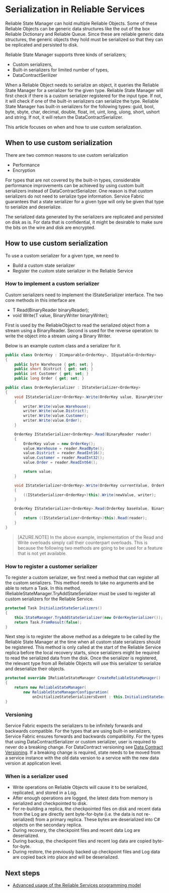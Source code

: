 <properties
   pageTitle="Reliable Service serialization | Windows Azure"
   description="Conceptual documentation for Service Fabric Reliable Service serialization"
   services="service-fabric"
   documentationCenter=".net"
   authors="mcoskun"
   manager="timlt"
   editor="subramar,jessebenson,tyadam"/>

<tags
	ms.service="service-fabric"
	ms.date="11/18/2015"
	wacn.date=""/>

# Serialization in Reliable Services
Reliable State Manager can hold multiple Reliable Objects.
Some of these Reliable Objects can be generic data structures like the out of the box Reliable Dictionary and Reliable Queue.
Since these are reliable generic data structures, the generic objects they hold must be serialized so that they can be replicated and persisted to disk.

Reliable State Manager supports three kinds of serializers;
* Custom serializers,
* Built-in serializers for limited number of types,
* DataContractSerilizer

When a Reliable Object needs to serialize an object, it queries the Reliable State Manager for a serializer for the given type.
Reliable State Manager will first check if there is a custom serializer registered for the input type.
If not, it will check if one of the built-in serializers can serialize the type.
Reliable State Manager has built-in serializers for the following types: guid, bool, byte, sbyte, char, decimal, double, float, int, uint, long, ulong, short, ushort and string.
If not, it will return the DataContractSerializer.

This article focuses on when and how to use custom serialization.

## When to use custom serialization
There are two common reasons to use custom serialization
* Performance
* Encryption

For types that are not covered by the built-in types, considerable performance improvements can be achieved by using custom built serializers instead of DataContractSerializer.
One reason is that custom serializers do not need to serialize type information.
Service Fabric guarantees that a state serializer for a given type will only be given that type to serialize and deserialize.

The serialized data generated by the serializers are replicated and persisted on disk as is.
For data that is confidential, it might be desirable to make sure the bits on the wire and disk are encrypted.

## How to use custom serialization
To use a custom serializer for a given type, we need to
* Build a custom state serializer
* Register the custom state serializer in the Reliable Service

### How to implement a custom serializer
Custom serializers need to implement the IStateSerializer<T> interface.
The two core methods in this interface are
* T Read(BinaryReader binaryReader);
* void Write(T value, BinaryWriter binaryWriter);

First is used by the ReliableObject to read the serialized object from a stream using a BinaryReader.
Second is used for the reverse operation: to write the object into a stream using a Binary Writer.

Below is an example custom class and a serializer for it.

```C#
public class OrderKey : IComparable<OrderKey>, IEquatable<OrderKey>
{
    public byte Warehouse { get; set; }
    public short District { get; set; }
    public int Customer { get; set; }
    public long Order { get; set; }
```

```C#
public class OrderKeySerializer : IStateSerializer<OrderKey>
{
    void IStateSerializer<OrderKey>.Write(OrderKey value, BinaryWriter writer)
    {
        writer.Write(value.Warehouse);
        writer.Write(value.District);
        writer.Write(value.Customer);
        writer.Write(value.Order);
    }

    OrderKey IStateSerializer<OrderKey>.Read(BinaryReader reader)
    {
        OrderKey value = new OrderKey();
        value.Warehouse = reader.ReadByte();
        value.District = reader.ReadInt16();
        value.Customer = reader.ReadInt32();
        value.Order = reader.ReadInt64();

        return value;
    }

    void IStateSerializer<OrderKey>.Write(OrderKey currentValue, OrderKey newValue, BinaryWriter writer)
    {
        ((IStateSerializer<OrderKey>)this).Write(newValue, writer);
    }

    OrderKey IStateSerializer<OrderKey>.Read(OrderKey baseValue, BinaryReader reader)
    {
        return ((IStateSerializer<OrderKey>)this).Read(reader);
    }
}
```
>[AZURE.NOTE] In the above example, implementation of the Read and Write overloads simply call their counterpart overloads.
This is because the following two methods are going to be used for a feature that is not yet available.

### How to register a customer serializer
To register a custom serializer, we first need a method that can register all the custom serializers.
This method needs to take no arguments and be able to return a Task.
In this method, IReliableStateManager.TryAddStateSerializer<T> must be used to register all custom serializers for the Reliable Service.

```C#
protected Task InitializeStateSerializers()
{
    this.StateManager.TryAddStateSerializer(new OrderKeySerializer());
    return Task.FromResult(false);
}
```

Next step is to register the above method as a delegate to be called by the Reliable State Manager at the time when all custom state serializers should be registered.
This method is only called at the start of the Reliable Service replica before the local recovery starts, since serializers might be required to read the serialized data from the disk.
Once the serializer is registered, the relevant type from all Reliable Objects will use this serializer to serialize and deserialize their objects.

```C#
protected override IReliableStateManager CreateReliableStateManager()
{
    return new ReliableStateManager(
        new ReliableStateManagerConfiguration(
            onInitializeStateSerializersEvent : this.InitializeStateSerializers));
}
```
### Versioning
Service Fabric expects the serializers to be infinitely forwards and backwards compatible.
For the types that are using built-in serializers, Service Fabric ensures forwards and backwards compatibility.
For the types that using DataContractSerializer or custom serializer, user is required to never do a breaking change.
For DataContract versioning see [Data Contract Versioning](https://msdn.microsoft.com/zh-cn/library/ms731138.aspx).
If a breaking change is required, state needs to be moved from a service instance with the old data version to a service with the new data version at application level.

### When is a serializer used
 * Write operations on Reliable Objects will cause it to be serialized, replicated, and stored in a Log.
 * After enough operations are logged, the latest data from memory is serialized and checkpointed to disk.
 * For re-building a replica, the checkpointed files on disk and recent data from the Log are directly sent byte-for-byte (i.e. the data is not re-serialized) from a primary replica. These bytes are deserialized into C# objects on the secondary replica.
 * During recovery, the checkpoint files and recent data Log are deserialized.
 * During backup, the checkpoint files and recent log data are copied byte-for-byte.
 * During restore, the previously backed up checkpoint files and Log data are copied back into place and will be deserialized.

## Next steps
 * [Advanced usage of the Reliable Services programming model](/documentation/articles/service-fabric-reliable-services-advanced-usage)
